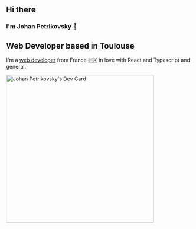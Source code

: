 ## Hi there 
### I'm Johan Petrikovsky  👋
## Web Developer based in Toulouse

I'm a [web developer](https://www.developpeur-web.tech) from France 🇫🇷 in love with React and Typescript and general.

<a href="https://app.daily.dev/Kovsky"><img src="https://api.daily.dev/devcards/ba227d7adaa843ffb3fa43ace8485b85.png?r=2wk" width="400" alt="Johan Petrikovsky's Dev Card"/></a>

